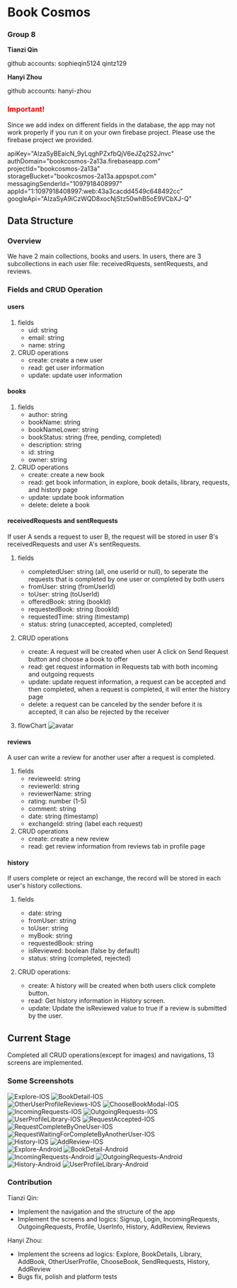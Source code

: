 # Book Cosmos  
### Group 8  
**Tianzi Qin**      

github accounts: sophieqin5124 qintz129 

**Hanyi Zhou**    

github accounts: hanyi-zhou 

### <font color=red>Important!</font>
Since we add index on different fields in the database, the app may not work properly if you run it on your own firebase project. Please use the firebase project we provided.  

apiKey="AIzaSyBEaicN_9yLqghPZxfbQjV6eJZq2S2Jnvc"    
authDomain="bookcosmos-2a13a.firebaseapp.com"    
projectId="bookcosmos-2a13a"    
storageBucket="bookcosmos-2a13a.appspot.com"    
messagingSenderId="1097918408997"    
appId="1:1097918408997:web:43a3cacdd4549c648492cc"      
googleApi="AIzaSyA9iCzWQD8xocNjStz50whB5oE9VCbXJ-Q"          

## Data Structure  
### Overview
We have 2 main collections, books and users. In users, there are 3 subcollections in each user  file: receivedRquests, sentRequests, and reviews. 

### Fields and CRUD Operation
#### users 
1. fields
    - uid: string
    - email: string
    - name: string   
2. CRUD operations
    - create: create a new user
    - read: get user information
    - update: update user information 

   
#### books  
1. fields
    - author: string 
    - bookName: string   
    - bookNameLower: string 
    - bookStatus: string (free, pending, completed)  
    - description: string 
    - id: string 
    - owner: string 
2. CRUD operations
    - create: create a new book
    - read: get book information, in explore, book details, library, requests, and history page
    - update: update book information 
    - delete: delete a book  

#### receivedRequests and sentRequests 
If user A sends a request to user B, the request will be stored in user B's receivedRequests and user A's sentRequests. 
1. fields
    - completedUser: string (all, one userId or null), to seperate the requests that is completed by one user or completed by both users
    - fromUser: string (fromUserId) 
    - toUser: string (toUserId)
    - offeredBook: string (bookId)
    - requestedBook: string (bookId)
    - requestedTime: string (timestamp) 
    - status: string (unaccepted, accepted, completed)  

2. CRUD operations
    - create: A request will be created when user A click on Send Request button and choose a book to offer
    - read: get request information in Requests tab with both incoming and outgoing requests
    - update: update request information, a request can be accepted and then completed, when a request is completed, it will enter the history page
    - delete: a request can be canceled by the sender before it is accepted, it can also be rejected by the receiver  

3. flowChart 
    ![avatar](readmeFiles/RequestStatus.png)

#### reviews 
A user can write a review for another user after a request is completed. 
1. fields
    - revieweeId: string
    - reviewerId: string
    - reviewerName: string
    - rating: number (1-5) 
    - comment: string 
    - date: string (timestamp) 
    - exchangeId: string (label each request) 
2. CRUD operations 
    - create: create a new review
    - read: get review information from reviews tab in profile page

#### history

If users complete or reject an exchange, the record will be stored in each user's history collections.

1. fields
    - date: string
    - fromUser: string
    - toUser: string
    - myBook: string
    - requestedBook: string
    - isReviewed: boolean (false by default) 
    - status: string (completed, rejected)

2. CRUD operations:
    - create: A history will be created when both users click complete button.
    - read: Get history information in History screen.
    - update: Update the isReviewed value to true if a review is submitted by the user.

## Current Stage  
Completed all CRUD operations(except for images) and navigations, 13 screens are implemented.  
### Some Screenshots
![Explore-IOS](readmeFiles/Explore-IOS.jpg)
![BookDetail-IOS](readmeFiles/BookDetail-IOS.jpeg)
<br>
![OtherUserProfileReviews-IOS](readmeFiles/OtherUserProfileReviews-IOS.jpeg)
![ChooseBookModal-IOS](readmeFiles/ChooseBookModal-IOS.jpeg)
<br>
![IncomingRequests-IOS](readmeFiles/IncomingRequests-IOS.jpeg)
![OutgoingRequests-IOS](readmeFiles/OutgoingRequests-IOS.jpeg)
<br>
![UserProfileLibrary-IOS](readmeFiles/UserProfileLibrary-IOS.jpeg)
![RequestAccepted-IOS](readmeFiles/RequestAccepted-IOS.jpeg)
<br>
![RequestCompleteByOneUser-IOS](readmeFiles/RequestCompleteByOneUser-IOS.jpeg)
![RequestWaitingForCompleteByAnotherUser-IOS](readmeFiles/RequestWaitingForCompleteByAnotherUser-IOS.jpeg)
<br>
![History-IOS](readmeFiles/History-IOS.jpeg)
![AddReview-IOS](readmeFiles/AddReview-IOS.jpeg)
<br>
![Explore-Android](readmeFiles/Explore-Android.jpeg)
![BookDetail-Android](readmeFiles/BookDetail-Android.jpeg)
<br>
![IncomingRequests-Android](readmeFiles/IncomingRequests-Android.jpeg)
![OutgoingRequests-Android](readmeFiles/OutgoingRequests-Android.jpeg)
<br>
![History-Android](readmeFiles/History-Android.jpeg)
![UserProfileLibrary-Android](readmeFiles/UserProfileLibrary-Android.jpeg)


### Contribution 
Tianzi Qin: 
- Implement the navigation and the structure of the app 
- Implement the screens and logics: Signup, Login, IncomingRequests, OutgoingRequests, Profile, UserInfo, History, AddReview, Reviews 

Hanyi Zhou: 
- Implement the screens ad logics: Explore, BookDetails, Library,  AddBook,  OtherUserProfile, ChooseBook, SendRequests, History, AddReview
- Bugs fix, polish and platform tests